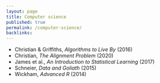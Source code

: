 ```yaml
---
layout: page
title: Computer science
published: true
permalink: /computer-science/
backlinks: 
---
```


* Christian & Griffiths, _Algorithms to Live By_ (2016) 
* Christian, _The Alignment Problem_ (2020) 
* James et al., _An Introduction to Statistical Learning_ (2017) 
* Schneier, _Data and Goliath_ (2015) 
* Wickham, _Advanced R_ (2014) 
